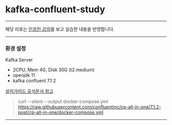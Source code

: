 # kafka-confluent-study
___

해당 리포는 [인프런 강의](https://www.inflearn.com/course/%EC%B9%B4%ED%94%84%EC%B9%B4-%EC%99%84%EB%B2%BD%EA%B0%80%EC%9D%B4%EB%93%9C-%EC%BD%94%EC%96%B4/dashboard)를 보고 실습한 내용을 반영합니다.

___
### 환경 설정
Kafka Server
- 2CPU, Mem 4G, Disk 30G (t2.medium)
- openjdk 11
- kafka confluent 7.1.2

[설치가이드 공식문서 참고](https://www.inflearn.com/course/%EC%B9%B4%ED%94%84%EC%B9%B4-%EC%99%84%EB%B2%BD%EA%B0%80%EC%9D%B4%EB%93%9C-%EC%BD%94%EC%96%B4/dashboard)

> curl --silent --output docker-compose.yml https://raw.githubusercontent.com/confluentinc/cp-all-in-one/7.1.2-post/cp-all-in-one/docker-compose.yml
___
